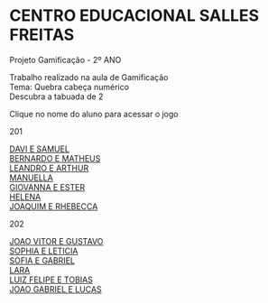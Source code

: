 # CENTRO EDUCACIONAL SALLES FREITAS
<head>
<meta charset="utf-8">
</head>
Projeto Gamificação - 2º ANO

<p>Trabalho realizado na aula de Gamificação<br>
Tema: Quebra cabeça numérico<br>
Descubra a tabuada de 2<br>

Clique no nome do aluno para acessar o jogo</p>
<p>201</p>
<a href="https://silvalaine.github.io/2-ano_Salles/DAVI E SAMUEL/">DAVI E SAMUEL</a><br>
<a href="https://silvalaine.github.io/1-ano_Salles/BERNARDO E MATHEUS/">BERNARDO E MATHEUS</a><br>
<a href="https://silvalaine.github.io/1-ano_Salles/LEANDRO E ARTHUR">LEANDRO E ARTHUR</a><br>
<a href="https://silvalaine.github.io/1-ano_Salles/MANUELLA/">MANUELLA</a><br>
<a href="https://silvalaine.github.io/1-ano_Salles/GIOVANNA E ESTER/">GIOVANNA E ESTER</a><br>
<a href="https://silvalaine.github.io/1-ano_Salles/HELENA/">HELENA</a><br>
<a href="https://silvalaine.github.io/1-ano_Salles/JOAQUIM E RHEBECCA">JOAQUIM E RHEBECCA</a><br>

<p>202</p>

<a href="https://silvalaine.github.io/2-ano_Salles/JOAO VITOR E GUSTAVO/">JOAO VITOR E GUSTAVO</a><br>
<a href="https://silvalaine.github.io/1-ano_Salles/SOPHIA E LETICIA/">SOPHIA E LETICIA</a><br>
<a href="https://silvalaine.github.io/1-ano_Salles/SOFIA E GABRIEL">SOFIA E GABRIEL</a><br>
<a href="https://silvalaine.github.io/1-ano_Salles/LARA/">LARA</a><br>
<a href="https://silvalaine.github.io/1-ano_Salles/LUIZ FELIPE E TOBIAS/">LUIZ FELIPE E TOBIAS</a><br>
<a href="https://silvalaine.github.io/1-ano_Salles/JOAO GABRIEL E LUCAS/">JOAO GABRIEL E LUCAS</a><br>
